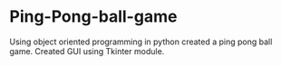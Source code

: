 # Ping-Pong-ball-game
Using object oriented programming in python created a ping pong ball game. 
Created GUI using Tkinter module.
